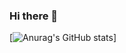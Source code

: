 ### Hi there 👋

[![Anurag's GitHub stats](https://github-readme-stats.vercel.app/api?username=mhyassin&hide=stars&count_private=true)]

<!--
**mhyassin/mhyassin** is a ✨ _special_ ✨ repository because its `README.md` (this file) appears on your GitHub profile.

Here are some ideas to get you started:

- 🔭 I’m currently working on ...
- 🌱 I’m currently learning ...
- 👯 I’m looking to collaborate on ...
- 🤔 I’m looking for help with ...
- 💬 Ask me about ...
- 📫 How to reach me: ...
- 😄 Pronouns: ...
- ⚡ Fun fact: ...
-->
